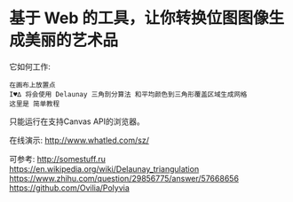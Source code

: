 # 基于 Web 的工具，让你转换位图图像生成美丽的艺术品


它如何工作:

    在画布上放置点
    I♥∆ 将会使用 Delaunay 三角剖分算法 和平均颜色到三角形覆盖区域生成网格
    这里是 简单教程

只能运行在支持Canvas API的浏览器。

在线演示: http://www.whatled.com/sz/

可参考:
http://somestuff.ru
https://en.wikipedia.org/wiki/Delaunay_triangulation
https://www.zhihu.com/question/29856775/answer/57668656
https://github.com/Ovilia/Polyvia

